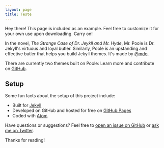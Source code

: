 ```yaml
---
layout: page
title: Teste
---
```


<p class="message">
  Hey there! This page is included as an example. Feel free to customize it for your own use upon downloading. Carry on!
</p>

In the novel, *The Strange Case of Dr. Jeykll and Mr. Hyde*, Mr. Poole is Dr. Jekyll's virtuous and loyal butler. Similarly, Poole is an upstanding and effective butler that helps you build Jekyll themes. It's made by [@mdo](//twitter.com/mdo).

There are currently two themes built on Poole:
Learn more and contribute on [GitHub](//github.com/poole).

## Setup

Some fun facts about the setup of this project include:

* Built for [Jekyll](//jekyllrb.com)
* Developed on GitHub and hosted for free on [GitHub Pages](//pages.github.com)
* Coded with [Atom](//atom.io)

Have questions or suggestions? Feel free to [open an issue on GitHub](//github.com/poole/issues/new) or [ask me on Twitter](//twitter.com/mdo).

Thanks for reading!
